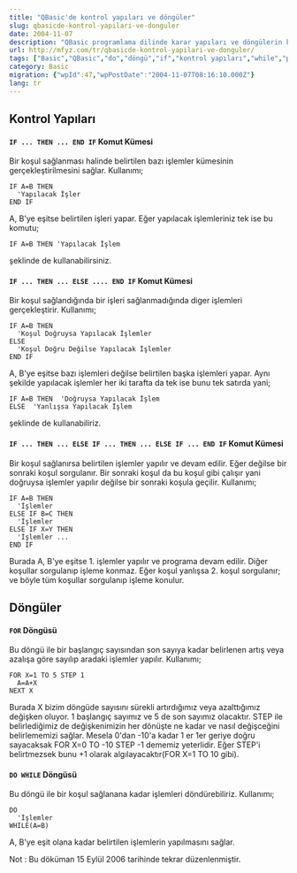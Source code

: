 ```yaml
---
title: "QBasic'de kontrol yapıları ve döngüler"
slug: qbasicde-kontrol-yapilari-ve-donguler
date: 2004-11-07
description: "QBasic programlama dilinde karar yapıları ve döngülerin kullanımı. IF-THEN-ELSE, SELECT CASE gibi kontrol yapıları ile FOR, DO WHILE, DO UNTIL gibi döngü yapılarının örneklerle açıklanması."
url: http://mfyz.com/tr/qbasicde-kontrol-yapilari-ve-donguler/
tags: ["Basic","QBasic","do","döngü","if","kontrol yapıları","while","programlama","algoritma"]
category: Basic
migration: {"wpId":47,"wpPostDate":"2004-11-07T08:16:10.000Z"}
lang: tr
---
```


## Kontrol Yapıları

#### `IF ... THEN ... END IF` Komut Kümesi

Bir koşul sağlanması halinde belirtilen bazı işlemler kümesinin gerçekleştirilmesini sağlar. Kullanımı;
```
IF A=B THEN
  'Yapılacak İşler
END IF

```
A, B'ye eşitse belirtilen işleri yapar. Eğer yapılacak işlemleriniz tek ise bu komutu;
```
IF A=B THEN 'Yapılacak İşlem

```
şeklinde de kullanabilirsiniz.

#### `IF ... THEN ... ELSE .... END IF` Komut Kümesi

Bir koşul sağlandığında bir işleri sağlanmadığında diger işlemleri gerçekleştirir. Kullanımı;
```
IF A=B THEN 
  'Koşul Doğruysa Yapılacak İşlemler 
ELSE 
  'Koşul Doğru Değilse Yapılacak İşlemler 
END IF

```
A, B'ye eşitse bazı işlemleri değilse belirtilen başka işlemleri yapar. Aynı şekilde yapılacak işlemler her iki tarafta da tek ise bunu tek satırda yani;
```
IF A=B THEN  'Doğruysa Yapılacak İşlem 
ELSE  'Yanlışsa Yapılacak İşlem

```
şeklinde de kullanabiliriz.

#### `IF ... THEN ... ELSE IF ... THEN ... ELSE IF ... END IF` Komut Kümesi

Bir koşul sağlanırsa belirtilen işlemler yapılır ve devam edilir. Eğer değilse bir sonraki koşul sorgulanır. Bir sonraki koşul da bu koşul gibi çalışır yani doğruysa işlemler yapılır değilse bir sonraki koşula geçilir. Kullanımı;
```
IF A=B THEN 
  'İşlemler 
ELSE IF B=C THEN 
  'İşlemler 
ELSE IF X=Y THEN 
  'İşlemler ... 
END IF

```
Burada A, B'ye eşitse 1. işlemler yapılır ve programa devam edilir. Diğer koşullar sorgulanıp işleme konmaz. Eğer koşul yanlışsa 2. koşul sorgulanır; ve böyle tüm koşullar sorgulanıp işleme konulur.

## Döngüler

#### `FOR` Döngüsü

Bu döngü ile bir başlangıç sayısından son sayıya kadar belirlenen artış veya azalışa göre sayılıp aradaki işlemler yapılır. Kullanımı;
```
FOR X=1 TO 5 STEP 1 
  A=A+X 
NEXT X 

```
Burada X bizim döngüde sayısını sürekli artırdığımız veya azalttığımız değişken oluyor. 1 başlangıç sayımız ve 5 de son sayımız olacaktır. STEP ile belirlediğimiz de değişkenimizin her dönüşte ne kadar ve nasıl değişceğini belirlememizi sağlar. Mesela 0'dan -10'a kadar 1 er 1er geriye doğru sayacaksak FOR X=0 TO -10 STEP -1 dememiz yeterlidir. Eğer STEP'i belirtmezsek bunu +1 olarak algılayacaktır(FOR X=1 TO 10 gibi).

#### `DO WHILE` Döngüsü

Bu döngü ile bir koşul sağlanana kadar işlemleri döndürebiliriz. Kullanımı;
```
DO 
  'İşlemler 
WHILE(A=B)

```
A, B'ye eşit olana kadar belirtilen işlemlerin yapılmasını sağlar.

Not : Bu döküman 15 Eylül 2006 tarihinde tekrar düzenlenmiştir.